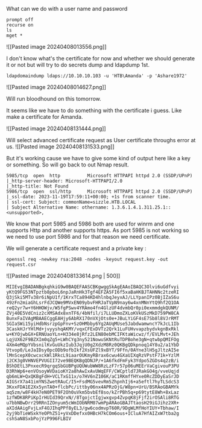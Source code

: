 
What can we do with a user name and password
```
prompt off
recurse on
ls
mget *
```
![[Pasted image 20240408013556.png]]

I don't know what's the certificate for now and whether we should generate it or not but will try to do secrets dump and ldapdump 1st.

```
ldapdomaindump ldaps://10.10.10.103 -u 'HTB\Amanda' -p 'Ashare1972'
```
![[Pasted image 20240408014627.png]]

Will run bloodhound on this tomorrow.

It seems like we have to do something with the certificate i guess. Like make a certificate for Amanda.

![[Pasted image 20240408131444.png]]

Will select advanced certificate request as User certificate throughs error at us.
![[Pasted image 20240408131533.png]]

But it's working cause we have to give some kind of output here like a key or something. So will go back to out Nmap result.

```
5985/tcp  open  http          Microsoft HTTPAPI httpd 2.0 (SSDP/UPnP)
|_http-server-header: Microsoft-HTTPAPI/2.0
|_http-title: Not Found
5986/tcp  open  ssl/http      Microsoft HTTPAPI httpd 2.0 (SSDP/UPnP)
|_ssl-date: 2023-11-19T17:59:11+00:00; +1s from scanner time.
| ssl-cert: Subject: commonName=sizzle.HTB.LOCAL
| Subject Alternative Name: othername: 1.3.6.1.4.1.311.25.1::<unsupported>, 
```

We know that port 5985 and 5986 both are used for winrm and one supports Http and another supports https.
As port 5985 is not working so we need to use port 5986 and for that reason we need certificate.

We will generate a certificate request and a private key : 
```
openssl req -newkey rsa:2048 -nodes -keyout request.key -out request.csr
```
![[Pasted image 20240408133614.png | 500]]

```
MIIEvgIBADANBgkqhkiG9w0BAQEFAASCBKgwggSkAgEAAoIBAQC3Olvi6uGdfvyi
yKtQ9FG53NTpztb8pboL6npJaRnHk3Tgf4EFZA5FI6f5xaBaHKBJTAHNNc2tzeRI
Q3jSki5MTv38r6iNpU1f/1KrxTCa894KD4hlnbqJeyxAJ/LLYpanIPz0BjIZaS6u
49zFn2miaGhLsrFdJCQWe9MVxEN09ybvFHRJaTVpN9nay6w4xnMNnYtQ9hf2Q1OA
reQ2yr7w+Y6HHOWjv/W5fgPSwv4YRAmo4fn4GlzUF4dvmbQr0pi0exmmdgkQUNM/
ZVj40E5VdCniz2cXMSAdx8xnTF6/4bNfil/i7LLUDmoZXLoKVkUSzMkD759PW8CA
BunxFaIVAgMBAAECggEAHjy6AbRX170nVXjOts0e+JBuLYiGF4sE7Sb8l8VJrRMT
SGIaSWi15yiHdbNsrzpGpFnv+SzOHMbby6Yg2AUqMUse5JabdwamwncY7kJcL1Ib
3CaskHJrYHlMd+jvyyshqAKMY/vqxCFExDVTz2Qrk1LuFUHvvapzbydvkgnBxRkl
w+KYOjwbGX+ERNUaoYLn+H334e8jRfz2LEN80ebMCIFKtaWicwz/f/EVLMvt+JEh
LqjUX62F9BZXIm0qZg5+LWhCYg3ny521NowuSKNtRuTDPBohe3gN+qtwbpQMIFOg
4Xm4eMQpYVbsnilKvGuUkzIub3JqjU0g2XdzM8Rz0QKBgQDkpnoq14Y8u2/a1YbD
Vtvop0/LeJaIDsy0pcODb9ofbIkf2XsUFZl9xBYT/9Ffn/0AYne3lH5gJltzAI5e
lMnScepX0cwcxckWl1RkcL9iaarOUKmyRBrax6cwu4GXaUIXqRzVPstF71k+YzlM
j2CK3g0VHNVEPVUGII72ve9BEQKBgQDNJP/+1A6fkdFmFyk3Ydpo5ZGDs4q2zB/i
BShDEtL3PnxecR9qrgqSbGUBPgUQUWubWW8RzLzF7r57p06uMEErVaCgivouP3PU
D3RhWp6+enVOsoyWVDaioKY2a8hAwIxAvUWqEFF/CWCptld7JRakGO4g/vveUqjd
qb6mLW+QxQKBgFdH+VCLTxG11x/o7HV6nZ106K/aC1RKmffHYxe0RcZDDyEaSrJD
AIGSrX7a41imYNSZwetRAuC/I5+FsdMG5vevRm5ZhpnhIj6+a5eftl7hyTLSdcS3
3KxxFDA1E2Xx5ynTA0+flcbPc/ittby06nx4APRzOjG/W8pn+UrU/BSRAoGBAMYk
aq5zm/w8F4kH7eN0PET9F2Oh0uVkm5bvbEf8so/kZrPBh5q+p69tytE8Wh+8xLaz
1zfWDK8RPiKpIrHUId39QrxN//8TgojctIgjwxgvp4ZvpqK8jFjf2irOSAli8RTG
u7bbNBwDrr29RRnIZOnyum5cWmIObNRM07wmPpARAoGBAJTtaosH29iGJihz2XR+
aXIdAAigFvjLxF4OJIhqPPf8yEL3/gw6codmvpT60R/9DgWLMfHoYIUY+Tbhaw/I
2yj9bTieWSxkYeOPhZ51+yVxDDefxx0HBcH7kCOm6ous+ICluA7HfAIZxW7tba2g
cshSaN8SxbPojYzP996FLBIV
```

